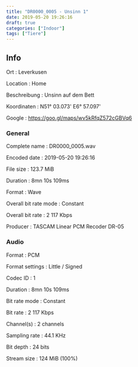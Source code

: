 ```yaml
---
title: "DR0000_0005 - Unsinn 1"
date: 2019-05-20 19:26:16
draft: true
categories: ["Indoor"]
tags: ["Tiere"]
---
```


## Info

Ort
: Leverkusen

Location
: Home

Beschreibung
: Unsinn auf dem Bett

Koordinaten
: N51° 03.073' E6° 57.097'

Google
: <https://goo.gl/maps/wv5kRfqZ572cGBVq6>

### General

Complete name
: DR0000_0005.wav

Encoded date
: 2019-05-20 19:26:16

File size
: 123.7 MiB

Duration
: 8mn 10s 109ms

Format
: Wave

Overall bit rate mode
: Constant

Overall bit rate
: 2 117 Kbps

Producer
: TASCAM Linear PCM Recoder DR-05

### Audio

Format
: PCM

Format settings
: Little / Signed

Codec ID
: 1

Duration
: 8mn 10s 109ms

Bit rate mode
: Constant

Bit rate
: 2 117 Kbps

Channel(s)
: 2 channels

Sampling rate
: 44.1 KHz

Bit depth
: 24 bits

Stream size
: 124 MiB (100%)


